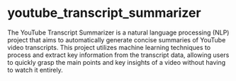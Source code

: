 # youtube_transcript_summarizer
The YouTube Transcript Summarizer is a natural language processing (NLP) project that aims to automatically generate concise summaries of YouTube video transcripts. This project utilizes machine learning techniques to process and extract key information from the transcript data, allowing users to quickly grasp the main points and key insights of a video without having to watch it entirely.
